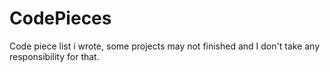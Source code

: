 # CodePieces
Code piece list i wrote, some projects may not finished and I don't take any responsibility for that.
